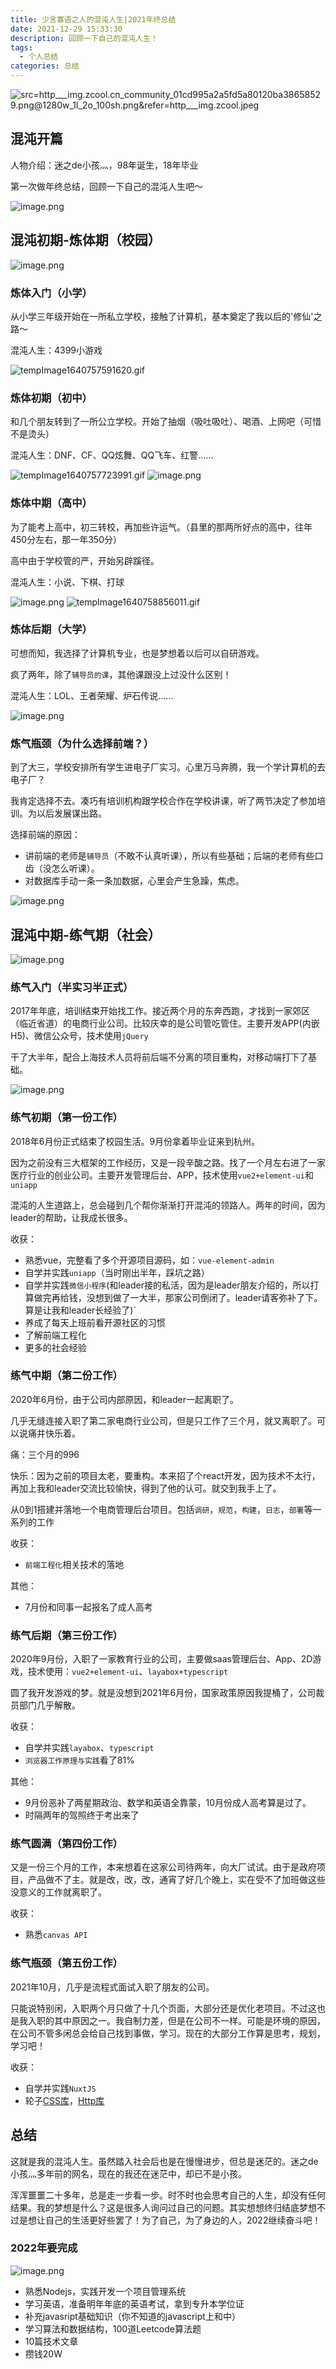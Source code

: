 ```yaml
---
title: 少言寡语之人的混沌人生|2021年终总结
date: 2021-12-29 15:33:30
description: 回顾一下自己的混沌人生！
tags:
  - 个人总结
categories: 总结
---
```


![src=http___img.zcool.cn_community_01cd995a2a5fd5a80120ba38658529.png@1280w_1l_2o_100sh.png&refer=http___img.zcool.jpeg](https://p1-juejin.byteimg.com/tos-cn-i-k3u1fbpfcp/7c991c7b35074038b6f1752f6cecf453~tplv-k3u1fbpfcp-watermark.image?)

## 混沌开篇

人物介绍：迷之de小孩灬，98年诞生，18年毕业

第一次做年终总结，回顾一下自己的混沌人生吧～


![image.png](https://p6-juejin.byteimg.com/tos-cn-i-k3u1fbpfcp/8bd2b5bb2f5a41a3b76329d444b1d803~tplv-k3u1fbpfcp-watermark.image?)

## 混沌初期-炼体期（校园）

![image.png](https://p6-juejin.byteimg.com/tos-cn-i-k3u1fbpfcp/2eb1a4ac9b4541f9b62ccde9c7188c24~tplv-k3u1fbpfcp-watermark.image?)

### 炼体入门（小学）
从小学三年级开始在一所私立学校，接触了计算机，基本奠定了我以后的'修仙'之路～

混沌人生：4399小游戏

![tempImage1640757591620.gif](https://p3-juejin.byteimg.com/tos-cn-i-k3u1fbpfcp/9a8d22b2b57143d7b1ed90feb91e7ef7~tplv-k3u1fbpfcp-watermark.image?)

### 炼体初期（初中）
和几个朋友转到了一所公立学校。开始了抽烟（吸吐吸吐）、喝酒、上网吧（可惜不是烫头）

混沌人生：DNF、CF、QQ炫舞、QQ飞车、红警......

![tempImage1640757723991.gif](https://p9-juejin.byteimg.com/tos-cn-i-k3u1fbpfcp/285addfa4eba4d008931d620ff500cb0~tplv-k3u1fbpfcp-watermark.image?)
![image.png](https://p1-juejin.byteimg.com/tos-cn-i-k3u1fbpfcp/28c74fc659274599b906ba28f5b3611a~tplv-k3u1fbpfcp-watermark.image?)

### 炼体中期（高中）
为了能考上高中，初三转校，再加些许运气。（县里的那两所好点的高中，往年450分左右，那一年350分）

高中由于学校管的严，开始另辟蹊径。

混沌人生：小说、下棋、打球

![image.png](https://p9-juejin.byteimg.com/tos-cn-i-k3u1fbpfcp/b758f87fe21b4c2fb7679156a2cbc657~tplv-k3u1fbpfcp-watermark.image?)
![tempImage1640758856011.gif](https://p9-juejin.byteimg.com/tos-cn-i-k3u1fbpfcp/9fb7acfff1d143158d58f56e684d555d~tplv-k3u1fbpfcp-watermark.image?)

### 炼体后期（大学）
可想而知，我选择了计算机专业，也是梦想着以后可以自研游戏。

疯了两年，除了`辅导员的课`，其他课跟没上过没什么区别！

混沌人生：LOL、王者荣耀、炉石传说......

![image.png](https://p3-juejin.byteimg.com/tos-cn-i-k3u1fbpfcp/1881596253c24ee8ac4abb4e988ea853~tplv-k3u1fbpfcp-watermark.image?)

### 炼气瓶颈（为什么选择前端？）
到了大三，学校安排所有学生进电子厂实习。心里万马奔腾，我一个学计算机的去电子厂？

我肯定选择不去。凑巧有培训机构跟学校合作在学校讲课，听了两节决定了参加培训。为以后发展谋出路。

选择前端的原因：
- 讲前端的老师是`辅导员`（不敢不认真听课），所以有些基础；后端的老师有些口齿（没怎么听课）。
- 对数据库手动一条一条加数据，心里会产生急躁，焦虑。

![image.png](https://p9-juejin.byteimg.com/tos-cn-i-k3u1fbpfcp/224bf885637e4879940783bbae316f12~tplv-k3u1fbpfcp-watermark.image?)
## 混沌中期-练气期（社会）

![image.png](https://p1-juejin.byteimg.com/tos-cn-i-k3u1fbpfcp/a741d1760ae847339db28dc3abcd19ad~tplv-k3u1fbpfcp-watermark.image?)
### 练气入门（半实习半正式）
2017年年底，培训结束开始找工作。接近两个月的东奔西跑，才找到一家郊区（临近省道）的电商行业公司。比较庆幸的是公司管吃管住。主要开发APP(内嵌H5)、微信公众号，技术使用`jQuery`

干了大半年，配合上海技术人员将前后端不分离的项目重构，对移动端打下了基础。


![image.png](https://p6-juejin.byteimg.com/tos-cn-i-k3u1fbpfcp/18b0c568db1544a3b85e133e3445f1c6~tplv-k3u1fbpfcp-watermark.image?)
### 练气初期（第一份工作）
2018年6月份正式结束了校园生活。9月份拿着毕业证来到杭州。

因为之前没有三大框架的工作经历，又是一段辛酸之路。找了一个月左右进了一家医疗行业的创业公司。主要开发管理后台、APP，技术使用`vue2+element-ui`和`uniapp`

混沌的人生道路上，总会碰到几个帮你渐渐打开混沌的领路人。两年的时间，因为leader的帮助，让我成长很多。

收获：
- 熟悉vue，完整看了多个开源项目源码，如：`vue-element-admin`
- 自学并实践`uniapp`（当时刚出半年，踩坑之路）
- 自学并实践`微信小程序`(和leader接的私活，因为是leader朋友介绍的，所以打算做完再给钱，没想到做了一大半，那家公司倒闭了。leader请客弥补了下。算是让我和leader长经验了)`
- 养成了每天上班前看开源社区的习惯
- 了解前端工程化
- 更多的社会经验


### 练气中期（第二份工作）

2020年6月份，由于公司内部原因，和leader一起离职了。

几乎无缝连接入职了第二家电商行业公司，但是只工作了三个月，就又离职了。可以说痛并快乐着。

痛：三个月的996

快乐：因为之前的项目太老，要重构。本来招了个react开发，因为技术不太行，再加上我和leader交流比较愉快，得到了他的认可。就交到我手上了。

从0到1搭建并落地一个电商管理后台项目。包括`调研`，`规范`，`构建`，`日志`，`部署`等一系列的工作

收获：
- `前端工程化`相关技术的落地

其他：
- 7月份和同事一起报名了成人高考

### 练气后期（第三份工作）
2020年9月份，入职了一家教育行业的公司，主要做saas管理后台、App、2D游戏，技术使用：`vue2+element-ui`、`layabox+typescript`

圆了我开发游戏的梦。就是没想到2021年6月份，国家政策原因我提桶了，公司裁员部门几乎解散。

收获：
- 自学并实践`layabox`、`typescript`
- `浏览器工作原理与实践`看了81%

其他：
- 9月份恶补了两星期政治、数学和英语全靠蒙，10月份成人高考算是过了。
- 时隔两年的驾照终于考出来了

### 练气圆满（第四份工作）
又是一份三个月的工作，本来想着在这家公司待两年，向大厂试试。由于是政府项目，产品做不了主。就是改，改，改，通宵了好几个晚上，实在受不了加班做这些没意义的工作就离职了。

收获：
- 熟悉`canvas API`

### 练气瓶颈（第五份工作）
2021年10月，几乎是流程式面试入职了朋友的公司。

只能说特别闲，入职两个月只做了十几个页面，大部分还是优化老项目。不过这也是我入职的其中原因之一。我自制力差，但是在公司不一样。可能是环境的原因，在公司不管多闲总会给自己找到事做，学习。现在的大部分工作算是思考，规划，学习吧！

收获：
- 自学并实践`NuxtJS`
- 轮子[CSS库](https://www.npmjs.com/package/lg-css)，[Http库](https://www.npmjs.com/package/lg-http)

## 总结

这就是我的混沌人生。虽然踏入社会后也是在慢慢进步，但总是迷茫的。迷之de小孩灬多年前的网名，现在的我还在迷茫中，却已不是小孩。

浑浑噩噩二十多年，总是走一步看一步。时不时也会思考自己的人生，却没有任何结果。我的梦想是什么？这是很多人询问过自己的问题。其实想想终归结底梦想不过是想让自己的生活更好些罢了！为了自己，为了身边的人，2022继续奋斗吧！


### 2022年要完成

![image.png](https://p9-juejin.byteimg.com/tos-cn-i-k3u1fbpfcp/6e741f5f3d574773bf34868a29718568~tplv-k3u1fbpfcp-watermark.image?)

- 熟悉Nodejs，实践开发一个项目管理系统
- 学习英语，准备明年年底的英语考试，拿到专升本学位证
- 补充javasript基础知识（你不知道的javascript上和中）
- 学习算法和数据结构，100道Leetcode算法题
- 10篇技术文章
- 攒钱20W
